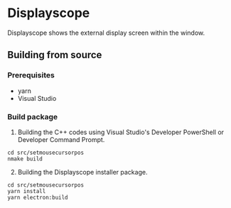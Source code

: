 # Displayscope

Displayscope shows the external display screen within the window.

## Building from source

### Prerequisites

- yarn
- Visual Studio

### Build package

1. Building the C++ codes using Visual Studio's Developer PowerShell or Developer Command Prompt.

```
cd src/setmousecursorpos
nmake build
```

2. Building the Displayscope installer package.

```
cd src/setmousecursorpos
yarn install
yarn electron:build
```

